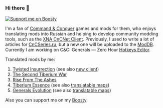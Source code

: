 ### Hi there 👋
[![Support me on Boosty](https://img.shields.io/badge/boosty-50₽/month-green.svg?logo=boosty)](https://boosty.to/mah_boi)

I'm a fan of [Command & Conquer](https://en.wikipedia.org/wiki/Command_%26_Conquer) games and mods for them, who enjoys translating mods into Russian and helping to develop community modding tools, such as the [XNA CnCNet Client](https://github.com/CnCNet/xna-cncnet-client). Previously, I used to write a lot of articles for [CnCSeries.ru](https://cncseries.ru/author/mah_boi/), but a new one will be uploaded to the [ModDB](https://www.moddb.com/members/mah-boi/articles). Currently I am working on C&C: Generals — Zero Hour [Hotkeys Editor](https://github.com/MahBoiDeveloper/GZHHotkeysEditor).

Translated mods by me:
1. [Twisted Insurrection](https://github.com/MahBoiTranslator/TwistedInsurrectionRu) (see also [new client](https://github.com/MahBoiDeveloper/TwistedInsurrectionUpdatedClient))
2. [The Second Tiberium War](https://github.com/MahBoiTranslator/TheSecondTiberiumWarRu)
3. [Rise From The Ashes](https://github.com/MahBoiTranslator/RiseFromTheAshesRu)
4. [Tiberium Essence](https://github.com/MahBoiTranslator/TiberiumEssenceRu) (see also [translatable maps](https://github.com/MahBoiTranslator/TiberiumEssenceTranslatableMaps))
5. [Generals Evolution](https://github.com/MahBoiTranslator/GeneralsEvolutionRu) (see also [translatable maps](https://github.com/MahBoiTranslator/GeneralsEvolutionTranslatableMaps))

Also you can support me on my [Boosty](https://boosty.to/mah_boi).

<!--
**MahBoiDeveloper/MahBoiDeveloper** is a ✨ _special_ ✨ repository because its `README.md` (this file) appears on your GitHub profile.

Here are some ideas to get you started:

- 🔭 I’m currently working on ...
- 🌱 I’m currently learning ...
- 👯 I’m looking to collaborate on ...
- 🤔 I’m looking for help with ...
- 💬 Ask me about ...
- 📫 How to reach me: ...
- 😄 Pronouns: ...
- ⚡ Fun fact: ...
-->

